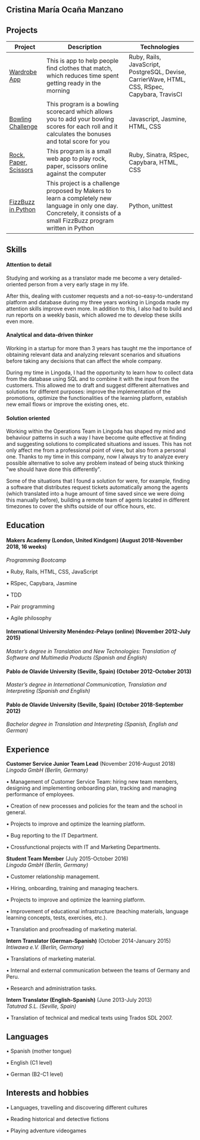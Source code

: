 ## Cristina María Ocaña Manzano

## Projects

| Project | Description | Technologies |
| --- | --- | --- |
| [Wardrobe App](https://github.com/cristinaocanamanzano/wardrobe-app) | This is app to help people find clothes that match, which reduces time spent getting ready in the morning | Ruby, Rails, JavaScript, PostgreSQL, Devise, CarrierWave, HTML, CSS, RSpec, Capybara, TravisCI |
| [Bowling Challenge](https://github.com/cristinaocanamanzano/bowling-challenge) | This program is a bowling scorecard which allows you to add your bowling scores for each roll and it calculates the bonuses and total score for you | Javascript, Jasmine, HTML, CSS |
| [Rock, Paper, Scissors](https://github.com/cristinaocanamanzano/rps-challenge) | This program is a small web app to play rock, paper, scissors online against the computer | Ruby, Sinatra, RSpec, Capybara, HTML, CSS |
| [FizzBuzz in Python](https://github.com/cristinaocanamanzano/fizzbuzz-challenge-python) | This project is a challenge proposed by Makers to learn a completely new language in only one day. Concretely, it consists of a small FizzBuzz program written in Python | Python, unittest |



## Skills

#### Attention to detail

Studying and working as a translator made me become a very detailed-oriented person from a very early stage in my life. 

After this, dealing with customer requests and a not-so-easy-to-understand platform and database during my three years working in Lingoda made my attention skills improve even more. In addition to this, I also had to build and run reports on a weekly basis, which allowed me to develop these skills even more. 


#### Analytical and data-driven thinker 

Working in a startup for more than 3 years has taught me the importance of obtaining relevant data and analyzing relevant scenarios and situations before taking any decisions that can affect the whole company.

During my time in Lingoda, I had the opportunity to learn how to collect data from the database using SQL and to combine it with the input from the customers. This allowed me to draft and suggest different alternatives and solutions for different purposes: improve the implementation of the promotions, optimize the functionalities of the learning platform, establish new email flows or improve the existing ones, etc.

#### Solution oriented

Working within the Operations Team in Lingoda has shaped my mind and behaviour patterns in such a way I have become quite effective at finding and suggesting solutions to complicated situations and issues. This has not only affect me from a professional point of view, but also from a personal one. Thanks to my time in this company, now I always try to analyze every possible alternative to solve any problem instead of being stuck thinking "we should have done this differently".

Some of the situations that I found a solution for were, for example, finding a software that distributes request tickets automatically among the agents (which translated into a huge amount of time saved since we were doing this manually before), building a remote team of agents located in different timezones to cover the shifts outside of our office hours, etc.

## Education

#### Makers Academy (London, United Kindgom) (August 2018-November 2018, 16 weeks)

*Programming Bootcamp*

  • Ruby, Rails, HTML, CSS, JavaScript
  
  • RSpec, Capybara, Jasmine
  
  • TDD
  
  • Pair programming
  
  • Agile philosophy

#### International University Menéndez-Pelayo (online) (November 2012-July 2015)
*Master’s degree in Translation and New Technologies: Translation of Software and Multimedia Products (Spanish and English)*


#### Pablo de Olavide University (Seville, Spain) (October 2012-October 2013)
*Master’s degree in International Communication, Translation and Interpreting (Spanish and English)*

#### Pablo de Olavide University (Seville, Spain) (October 2018-September 2012)
*Bachelor degree in Translation and Interpreting (Spanish, English and German)*


## Experience

**Customer Service Junior Team Lead** (November 2016-August 2018)    
*Lingoda GmbH (Berlin, Germany)*

• Management of Customer Service Team: hiring new team members, designing and implementing onboarding plan, tracking and managing performance of employees.

• Creation of new processes and policies for the team and the school in general.

• Projects to improve and optimize the learning platform.

• Bug reporting to the IT Department.

• Crossfunctional projects with IT and Marketing Departments.

**Student Team Member** (July 2015-October 2016)   
*Lingoda GmbH (Berlin, Germany)*

• Customer relationship management.

• Hiring, onboarding, training and managing teachers.

• Projects to improve and optimize the learning platform.

• Improvement of educational infrastructure (teaching materials, language learning concepts, tests, exercises, etc.).

• Translation and proofreading of marketing material.

**Intern Translator (German-Spanish)** (October 2014-January 2015)  
*Intiwawa e.V. (Berlin, Germany)*

• Translations of marketing material. 

• Internal and external communication between the teams of Germany and Peru. 

• Research and administration tasks.

**Intern Translator (English-Spanish)** (June 2013-July 2013)   
*Tatutrad S.L. (Seville, Spain)* 

• Translation of technical and medical texts using Trados SDL 2007.

## Languages
• Spanish (mother tongue)

• English (C1 level)

• German (B2-C1 level)

## Interests and hobbies
• Languages, travelling and discovering different cultures

• Reading historical and detective fictions

• Playing adventure videogames
